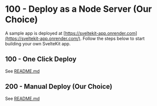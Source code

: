 # 100 - Deploy as a Node Server (Our Choice)

A sample app is deployed at [https://sveltekit-app.onrender.com](https://sveltekit-app.onrender.com/). Follow the steps below to start building your own SvelteKit app.

## 100 - One Click Deploy

See [README.md](./100/README.md)

## 200 - Manual Deploy (Our Choice)

See [README.md](./200/README.md)
